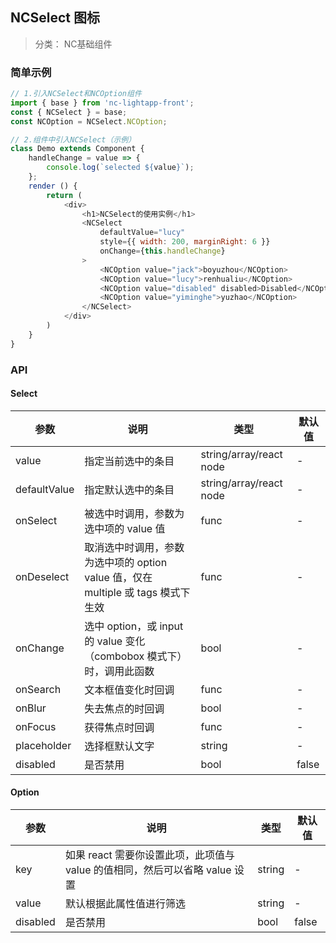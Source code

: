 ## NCSelect 图标

> 分类： NC基础组件


### 简单示例

```js
// 1.引入NCSelect和NCOption组件
import { base } from 'nc-lightapp-front';
const { NCSelect } = base;
const NCOption = NCSelect.NCOption;

// 2.组件中引入NCSelect（示例）
class Demo extends Component {
	handleChange = value => {
		console.log(`selected ${value}`);
	};
	render () {
		return (
			<div>
				<h1>NCSelect的使用实例</h1>
				<NCSelect
					defaultValue="lucy"
					style={{ width: 200, marginRight: 6 }}
					onChange={this.handleChange}
				>
					<NCOption value="jack">boyuzhou</NCOption>
					<NCOption value="lucy">renhualiu</NCOption>
					<NCOption value="disabled" disabled>Disabled</NCOption>
					<NCOption value="yiminghe">yuzhao</NCOption>
				</NCSelect>
			</div>
		)
	}
}

```

### API

#### Select

|参数|说明|类型|默认值|
|---|----|---|------|
|value|指定当前选中的条目|string/array/react node|-|
|defaultValue|指定默认选中的条目|string/array/react node|-|
|onSelect|被选中时调用，参数为选中项的 value 值|func|-|
|onDeselect|取消选中时调用，参数为选中项的 option value 值，仅在 multiple 或 tags 模式下生效|func|-|
|onChange|选中 option，或 input 的 value 变化（combobox 模式下）时，调用此函数|bool|-|
|onSearch|文本框值变化时回调|func|-|
|onBlur|失去焦点的时回调|bool|-|
|onFocus|获得焦点时回调|func|-|
|placeholder|选择框默认文字	|string|-|
|disabled|是否禁用|bool|false|



#### Option

|参数|说明|类型|默认值|
|---|----|---|------|
|key|如果 react 需要你设置此项，此项值与 value 的值相同，然后可以省略 value 设置|string|-|
|value|默认根据此属性值进行筛选	|string|-|
|disabled|是否禁用|bool|false|


